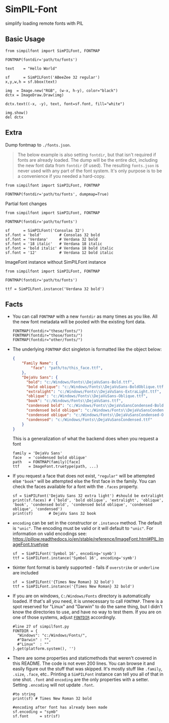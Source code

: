 # SimPIL-Font
simplify loading remote fonts with PIL

## Basic Usage
```python3
from simpilfont import SimPILFont, FONTMAP

FONTMAP(fontdir='path/to/fonts')

text    = "Hello World"

sf      = SimPILFont('ABeeZee 32 regular')
x,y,w,h = sf.bbox(text)

img  = Image.new("RGB", (w-x, h-y), color="black")
dctx = ImageDraw.Draw(img)

dctx.text((-x, -y), text, font=sf.font, fill="white")

img.show()
del dctx
```

## Extra
Dump fontmap to `./fonts.json`. 
> The below example is also setting `fontdir`, but that isn't required if fonts are already loaded.
> The dump will be the entire dict, including the new font data from `fontdir` (if used).
> The resulting `fonts.json` is never used with any part of the font system. It's only purpose is to be a convenience if you needed a hard-copy.

```python3
from simpilfont import SimPILFont, FONTMAP

FONTMAP(fontdir='path/to/fonts', dumpmap=True)
```

Partial font changes
```python3
from simpilfont import SimPILFont, FONTMAP

FONTMAP(fontdir='path/to/fonts')

sf      = SimPILFont('Consolas 32')
sf.font = 'bold'        # Consolas 32 bold
sf.font = 'Verdana'     # Verdana 32 bold
sf.font = '18 italic'   # Verdana 18 italic
sf.font = 'bold italic' # Verdana 18 bold italic
sf.font = '12'          # Verdana 12 bold italic
```

ImageFont instance without SimPILFont instance
```python3
from simpilfont import SimPILFont, FONTMAP

FONTMAP(fontdir='path/to/fonts')

ttf = SimPILFont.instance('Verdana 32 bold')
```

## Facts
* You can call `FONTMAP` with a new `fontdir` as many times as you like. All the new font metadata will be pooled with the existing font data.
  
  ```python3
  FONTMAP(fontdir="these/fonts/")
  FONTMAP(fontdir="those/fonts/")
  FONTMAP(fontdir="other/fonts/")
  ```
* The underlying `FONTMAP` dict singleton is formatted like the object below:
  
  ```json
  {
      "Family Name": {
          "face": "path/to/this_face.ttf",
      },
      "DejaVu Sans": {
        "bold": "c:/Windows/Fonts\\DejaVuSans-Bold.ttf",
        "bold oblique": "c:/Windows/Fonts\\DejaVuSans-BoldOblique.ttf",
        "extralight": "c:/Windows/Fonts\\DejaVuSans-ExtraLight.ttf",
        "oblique": "c:/Windows/Fonts\\DejaVuSans-Oblique.ttf",
        "book": "c:/Windows/Fonts\\DejaVuSans.ttf",
        "condensed bold": "c:/Windows/Fonts\\DejaVuSansCondensed-Bold.ttf",
        "condensed bold oblique": "c:/Windows/Fonts\\DejaVuSansCondensed-BoldOblique.ttf",
        "condensed oblique": "c:/Windows/Fonts\\DejaVuSansCondensed-Oblique.ttf",
        "condensed": "c:/Windows/Fonts\\DejaVuSansCondensed.ttf"
      }
  }
  ```
  This is a generalization of what the backend does when you request a font
  
  ```python3
  family = 'DejaVu Sans'
  face   = 'condensed bold oblique'
  path   = FONTMAP(family)[face]
  ttf    = ImageFont.truetype(path, ...)
  ```
* If you request a face that does not exist, `"regular"` will be attempted else `"book"` will be attempted else the first face in the family. You can check the faces available for a font with the `.faces` property.
  
  ```python3
  sf = SimPILFont('DejaVu Sans 32 extra light') #should be extralight
  print(sf.faces) # ('bold', 'bold oblique', 'extralight', 'oblique', 'book', 'condensed bold', 'condensed bold oblique', 'condensed oblique', 'condensed')
  print(sf)       # DejaVu Sans 32 book
  ```
* `encoding` can be set in the constructor or `.instance` method. The default is `"unic"`. The encoding must be valid or it will default to `"unic"`. For information on valid encodings see: https://pillow.readthedocs.io/en/stable/reference/ImageFont.html#PIL.ImageFont.truetype
  
  ```python3
  sf  = SimPILFont('Symbol 16', encoding='symb')
  ttf = SimPILFont.instance('Symbol 16', encoding='symb')
  ```
* tkinter font format is barely supported - fails if `overstrike` or `underline` are included
  
  ```python3
  sf  = SimPILFont('{Times New Roman} 32 bold')
  ttf = SimPILFont.instance('{Times New Roman} 32 bold')
  ```
* If you are on windows, `C:/Windows/Fonts` directory is automatically loaded. If that's all you need, it is unnecessary to call `FONTMAP`. There is a spot reserved for "Linux" and "Darwin" to do the same thing, but I didn't know the directories to use, and have no way to test them. If you are on one of those systems, adjust [`FONTDIR`](https://github.com/OneMadGypsy/SimPIL-Font/blob/main/simpilfont.py#L27) accordingly.
  ```python3
  #line 27 of simpilfont.py
  FONTDIR = {
    "Windows": "c:/Windows/Fonts/",
    #"Darwin" : "",
    #"Linux"  : ""
  }.get(platform.system(), '')
  ```
* There are some properties and staticmethods that weren't covered in this README. The code is not even 200 lines. You can browse it and easily figure out the stuff that was skipped. It's mostly stuff like `.family`, `.size`, `.face`, etc.. Printing a `SimPILFont` instance can tell you all of that in one shot. `.font` and `encoding` are the only properties with a setter. Setting `.encoding` will not update `.font`. 
  
  ```python3
  #to string
  print(sf) # Times New Roman 32 bold

  #encoding after font has already been made
  sf.encoding = "symb"
  sf.font     = str(sf)
  ```


